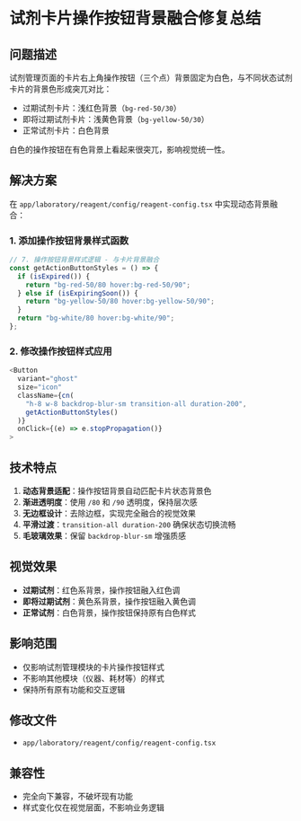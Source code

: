 # 试剂卡片操作按钮背景融合修复总结

## 问题描述
试剂管理页面的卡片右上角操作按钮（三个点）背景固定为白色，与不同状态试剂卡片的背景色形成突兀对比：
- 过期试剂卡片：浅红色背景（`bg-red-50/30`）
- 即将过期试剂卡片：浅黄色背景（`bg-yellow-50/30`）
- 正常试剂卡片：白色背景

白色的操作按钮在有色背景上看起来很突兀，影响视觉统一性。

## 解决方案
在 `app/laboratory/reagent/config/reagent-config.tsx` 中实现动态背景融合：

### 1. 添加操作按钮背景样式函数
```typescript
// 7. 操作按钮背景样式逻辑 - 与卡片背景融合
const getActionButtonStyles = () => {
  if (isExpired()) {
    return "bg-red-50/80 hover:bg-red-50/90";
  } else if (isExpiringSoon()) {
    return "bg-yellow-50/80 hover:bg-yellow-50/90";
  }
  return "bg-white/80 hover:bg-white/90";
};
```

### 2. 修改操作按钮样式应用
```typescript
<Button 
  variant="ghost" 
  size="icon" 
  className={cn(
    "h-8 w-8 backdrop-blur-sm transition-all duration-200",
    getActionButtonStyles()
  )}
  onClick={(e) => e.stopPropagation()}
>
```

## 技术特点
1. **动态背景适配**：操作按钮背景自动匹配卡片状态背景色
2. **渐进透明度**：使用 `/80` 和 `/90` 透明度，保持层次感
3. **无边框设计**：去除边框，实现完全融合的视觉效果
4. **平滑过渡**：`transition-all duration-200` 确保状态切换流畅
5. **毛玻璃效果**：保留 `backdrop-blur-sm` 增强质感

## 视觉效果
- **过期试剂**：红色系背景，操作按钮融入红色调
- **即将过期试剂**：黄色系背景，操作按钮融入黄色调  
- **正常试剂**：白色背景，操作按钮保持原有白色样式

## 影响范围
- 仅影响试剂管理模块的卡片操作按钮样式
- 不影响其他模块（仪器、耗材等）的样式
- 保持所有原有功能和交互逻辑

## 修改文件
- `app/laboratory/reagent/config/reagent-config.tsx`

## 兼容性
- 完全向下兼容，不破坏现有功能
- 样式变化仅在视觉层面，不影响业务逻辑 